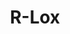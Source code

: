 ---
layout: project
title: R-Lox
description: An interpreter for the Lox learning language from Crafting Interpreters, written in Rust.
thumbnail: /projects/thumbnails/rlox.jpg
repo: https://github.com/TateKennington/Rlox
tags: Rust Theory
---